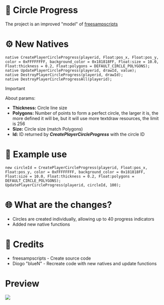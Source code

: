 # 🚀 Circle Progress
The project is an improved "model" of [freesampscripts](https://github.com/freesampscripts/circle-speedo)

# ⚙️ New Natives
```pawn
native CreatePlayerCircleProgress(playerid, Float:pos_x, Float:pos_y, color = 0xFFFFFFFF, background_color = 0x181818FF, Float:size = 10.0, Float:thickness = 0.2, Float:polygons = DEFAULT_CIRCLE_POLYGONS);
native UpdatePlayerCircleProgress(playerid, drawId, value);
native DestroyPlayerCircleProgress(playerid, drawId);
native DestroyPlayerCircleProgressAll(playerid);
```

> [!IMPORTANT]
> About params:
> - **Thickness:** Circle line size
> - **Polygons:** Number of points to form a perfect circle, the larger it is, the more defined it will be, but it will use more textdraw resources, the limit is 256
> - **Size:** Circle size (match Polygons)
> - **Id:** ID returned by ***CreatePlayerCircleProgress*** with the circle ID

# 📝 Example use
```
new circleId = CreatePlayerCircleProgress(playerid, Float:pos_x, Float:pos_y, color = 0xFFFFFFFF, background_color = 0x181818FF, Float:size = 10.0, Float:thickness = 0.2, Float:polygons = DEFAULT_CIRCLE_POLYGONS);
UpdatePlayerCircleProgress(playerid, circleId, 100);
```

# 🌐 What are the changes?
- Circles are created individually, allowing up to 40 progress indicators
- Added new native functions

# 📝 Credits
- freesampscripts - Create source code
- Diogo "blueN" - Recreate code with new natives and update functions

# Preview
![](https://github.com/igdiogo/Circular-Progress-Samp/blob/main/preview.gif)
